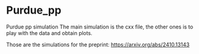 # Purdue_pp
Purdue pp simulation
The main simulation is the cxx file, the other ones is to play with the data and obtain plots.

Those are the simulations for the preprint: https://arxiv.org/abs/2410.13143
